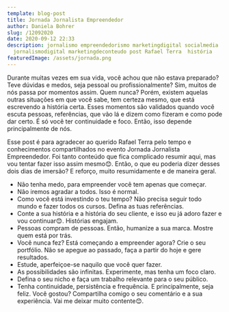 ```yaml
---
template: blog-post
title: Jornada Jornalista Empreendedor
author: Daniela Bohrer
slug: /12092020
date: 2020-09-12 22:33
description: jornalismo empreendedorismo marketingdigital socialmedia
  jornalismodigital marketingdeconteudo post Rafael Terra  história
featuredImage: /assets/jornada.png
---
```


Durante muitas vezes em sua vida, você achou que não estava preparado? Teve dúvidas e medos, seja pessoal ou profissionalmente? Sim, muitos de nós passa por momentos assim. Quem nunca? Porém, existem aquelas outras situações em que você sabe, tem certeza mesmo, que está escrevendo a história certa. Esses momentos são validados quando você escuta pessoas, referências, que vão lá e dizem como fizeram e como pode dar certo. É só você ter continuidade e foco. Então, isso depende principalmente de nós. 

Esse post é para agradecer ao querido Rafael Terra pelo tempo e conhecimentos compartilhados no evento Jornada Jornalista Empreendedor. Foi tanto conteúdo que fica complicado resumir aqui, mas vou tentar fazer isso assim mesmo😊. Então, o que eu poderia dizer desses dois dias de imersão? E reforço, muito resumidamente e de maneira geral. 

* Não tenha medo, para empreender você tem apenas que começar. 
* Não iremos agradar a todos. Isso é normal.
* Como você está investindo o teu tempo? Não precisa seguir todo mundo e fazer todos os cursos. Defina as tuas referências. 
* Conte a sua história e a história do seu cliente, e isso eu já adoro fazer e vou continuar😊. Histórias engajam. 
* Pessoas compram de pessoas. Então, humanize a sua marca. Mostre quem está por trás.  
* Você nunca fez? Está começando a empreender agora? Crie o seu portfólio. Não se apegue ao passado, faça a partir do hoje e gere resultados.
* Estude, aperfeiçoe-se naquilo que você quer fazer. 
* As possibilidades são infinitas. Experimente, mas tenha um foco claro. 
* Defina o seu nicho e faça um trabalho relevante para o seu público. 
* Tenha continuidade, persistência e frequência. 
  E principalmente, seja feliz. Você gostou? Compartilha comigo o seu comentário e a sua experiência. Vai me deixar muito contente😊.